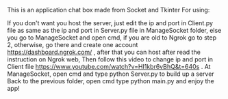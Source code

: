This is an application chat box made from Socket and Tkinter For using:

If you don't want you host the server, just edit the ip and port in Client.py file as same as the ip and port in Server.py file in ManageSocket folder, else you go to ManageSocket and open cmd, if you are old to Ngrok go to step 2, otherwise, go there and create one account https://dashboard.ngrok.com/ , after that you can host after read the instruction on Ngrok web, Then follow this video to change ip and port in Client file https://www.youtube.com/watch?v=HI1kbr6vBhQ&t=640s .
At ManageSocket, open cmd and type python Server.py to build up a server
Back to the previous folder, open cmd type python main.py and enjoy the app!
